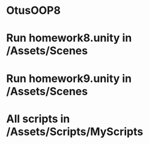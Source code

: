 # OtusOOP8
# Run homework8.unity in /Assets/Scenes
# Run homework9.unity in /Assets/Scenes
# All scripts in /Assets/Scripts/MyScripts
